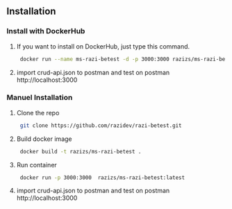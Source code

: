 ## Installation

### Install with DockerHub

1. If you want to install on DockerHub, just type this command.
   ```sh
    docker run --name ms-razi-betest -d -p 3000:3000 razizs/ms-razi-betest:latest
   ```
2. import crud-api.json to postman and test on postman http://localhost:3000

### Manuel Installation
1. Clone the repo
   ```sh
    git clone https://github.com/razidev/razi-betest.git
   ```
2. Build docker image
   ```sh
    docker build -t razizs/ms-razi-betest .
   ```
3. Run container
   ```sh
    docker run -p 3000:3000  razizs/ms-razi-betest:latest
   ```
4. import crud-api.json to postman and test on postman http://localhost:3000
